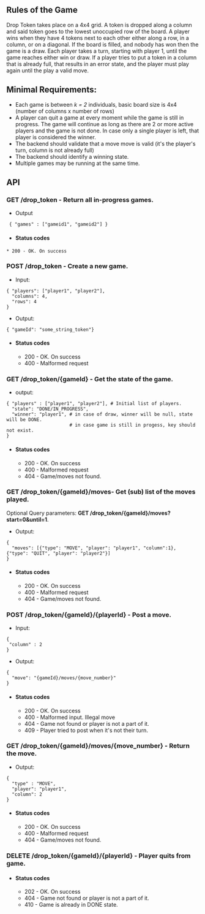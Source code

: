 
## Rules of the Game ##
Drop Token takes place on a 4x4 grid. A token is dropped along a column and said token goes to the lowest unoccupied row of the board. A player wins when they have 4 tokens next to each other either along a row, in a column, or on a diagonal. If the board is filled, and nobody has won then the game is a draw. Each player takes a turn, starting with player 1, until the game reaches either win or draw. If a player tries to put a token in a column that is already full, that results in an error state, and the player must play again until the play a valid move.

## Minimal Requirements: ##
* Each game is between *k = 2* individuals, basic board size is 4x4 (number of columns x number of rows)
* A player can quit a game at every moment while the game is still in progress. The game will continue as long as there are 2 or more active players and the game is not done. In case only a single player is left, that player is considered the winner.
* The backend should validate that a move move is valid (it's the player's turn, column is not already full)
* The backend should identify a winning state.
* Multiple games may be running at the same time.

## API ##
### GET /drop_token - Return all in-progress games. ###
  * Output
```
 { "games" : ["gameid1", "gameid2"] }
```
  *  #### Status codes ####
    * 200 - OK. On success

### POST /drop_token - Create a new game. ###
  * Input:
```
{ "players": ["player1", "player2"],
  "columns": 4,
  "rows": 4
}
```
  * Output:
 ```
 { "gameId": "some_string_token"}
 ```
  * #### Status codes ####
    * 200 - OK. On success
    * 400 - Malformed request

### GET /drop_token/{gameId} - Get the state of the game. ###
  * output:
```
{ "players" : ["player1", "player2"], # Initial list of players.
  "state": "DONE/IN_PROGRESS",
  "winner": "player1", # in case of draw, winner will be null, state will be DONE.
                       # in case game is still in progess, key should not exist.
}
```
  * #### Status codes ####
    * 200 - OK. On success
    * 400 - Malformed request
    * 404 - Game/moves not found.

### GET /drop_token/{gameId}/moves- Get (sub) list of the moves played. ###
Optional Query parameters: **GET /drop_token/{gameId}/moves?start=0&until=1**.
  * Output:
```
{
  "moves": [{"type": "MOVE", "player": "player1", "column":1}, {"type": "QUIT", "player": "player2"}]
}
```
  * #### Status codes ####
    * 200 - OK. On success
    * 400 - Malformed request
    * 404 - Game/moves not found.

### POST /drop_token/{gameId}/{playerId} - Post a move. ###
  * Input:
```
{
 "column" : 2
}
```
  * Output:
```
{
  "move": "{gameId}/moves/{move_number}"
}
```
  * #### Status codes ####
    * 200 - OK. On success
    * 400 - Malformed input. Illegal move
    * 404 - Game not found or player is not a part of it.
    * 409 - Player tried to post when it's not their turn.


### GET /drop_token/{gameId}/moves/{move_number} - Return the move. ###
 * Output:
```
{
  "type" : "MOVE",
  "player": "player1",
  "column": 2
}
```
 * #### Status codes ####
    * 200 - OK. On success
    * 400 - Malformed request
    * 404 - Game/moves not found.

### DELETE /drop_token/{gameId}/{playerId} - Player quits from game. ###
 * #### Status codes ####
   * 202 - OK. On success
   * 404 - Game not found or player is not a part of it.
   * 410 - Game is already in DONE state.